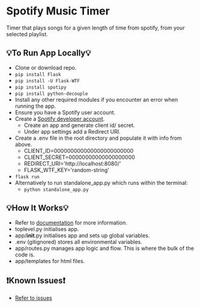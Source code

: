 # Spotify Music Timer
Timer that plays songs for a given length of time from spotify, from your selected playlist.

## 💡To Run App Locally💡
- Clone or download repo.
- ```pip install Flask```
- ```pip install -U Flask-WTF```
- ```pip install spotipy```
- ```pip install python-decouple```
- Install any other required modules if you encounter an error when running the app.
- Ensure you have a Spotify user account.
- Create a [Spotify developer account](https://developer.spotify.com/dashboard/applications).
  - Create an app and generate client id/ secret.
  - Under app settings add a Redirect URI.
- Create a .env file in the root directory and populate it with info from above.
  - CLIENT_ID=000000000000000000000000
  - CLIENT_SECRET=00000000000000000000
  - REDIRECT_URI='http://localhost:8080/'
  - FLASK_WTF_KEY='random-string'
- ```flask run```
- Alternatively to run standalone_app.py which runs within the terminal:
  -  ```python standalone_app.py```

## 💡How It Works💡
- Refer to [documentation](https://github.com/Alex-Draper/SpotifyMusicTimer/tree/dev/documentation/design) for more information.
- toplevel.py initialises app.
- app/__init__.py initialises app and sets up global variables.
- .env (gitignored) stores all environmental variables.
- app/routes.py manages app logic and flow. This is where the bulk of the code is.
- app/templates for html files.

## ❗Known Issues❗
- [Refer to issues](https://github.com/Alex-Draper/SpotifyMusicTimer/issues)
